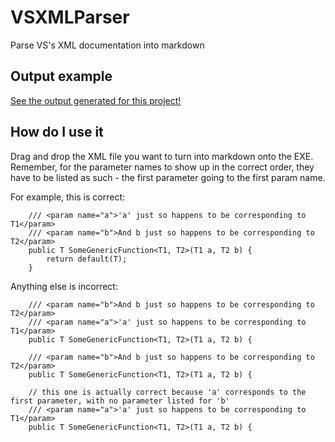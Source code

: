 # VSXMLParser
Parse VS's XML documentation into markdown

## Output example
[See the output generated for this project!](EXAMPLE.md)

## How do I use it
Drag and drop the XML file you want to turn into markdown onto the EXE. Remember, for the parameter names to show up in the correct order, they have to be listed as such - the first parameter going to the first param name.

For example, this is correct:

```
	/// <param name="a">'a' just so happens to be corresponding to T1</param>
	/// <param name="b">And b just so happens to be corresponding to T2</param>
	public T SomeGenericFunction<T1, T2>(T1 a, T2 b) {
		return default(T);
	}
```

Anything else is incorrect:

```
	/// <param name="b">And b just so happens to be corresponding to T2</param>
	/// <param name="a">'a' just so happens to be corresponding to T1</param>
	public T SomeGenericFunction<T1, T2>(T1 a, T2 b) {
		
	/// <param name="b">And b just so happens to be corresponding to T2</param>
	public T SomeGenericFunction<T1, T2>(T1 a, T2 b) {
		
	// this one is actually correct because 'a' corresponds to the first parameter, with no parameter listed for 'b'
	/// <param name="a">'a' just so happens to be corresponding to T1</param>
	public T SomeGenericFunction<T1, T2>(T1 a, T2 b) {
```